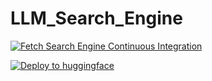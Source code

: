 # LLM_Search_Engine

[![Fetch Search Engine Continuous Integration](https://github.com/sofarikasid/LLM_Search_Engine/actions/workflows/CI.yml/badge.svg)](https://github.com/sofarikasid/LLM_Search_Engine/actions/workflows/CI.yml)

[![Deploy to huggingface](https://github.com/sofarikasid/LLM_Search_Engine/actions/workflows/CD_Hugging_Face.yml/badge.svg)](https://github.com/sofarikasid/LLM_Search_Engine/actions/workflows/CD_Hugging_Face.yml)
